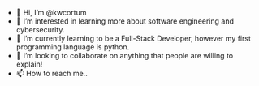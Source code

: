 - 👋 Hi, I’m @kwcortum
- 👀 I’m interested in learning more about software engineering and cybersecurity.
- 🌱 I’m currently learning to be a Full-Stack Developer, however my first programming language is python.
- 💞️ I’m looking to collaborate on anything that people are willing to explain!
- 📫 How to reach me..

<!---
kwcortum/kwcortum is a ✨ special ✨ repository because its `README.md` (this file) appears on your GitHub profile.
You can click the Preview link to take a look at your changes.
--->
